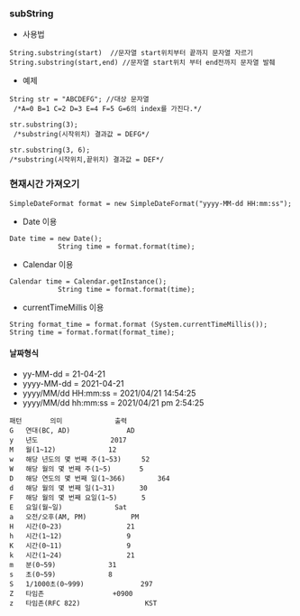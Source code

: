 ### subString
* 사용법 
```
String.substring(start)  //문자열 start위치부터 끝까지 문자열 자르기 
String.substring(start,end) //문자열 start위치 부터 end전까지 문자열 발췌 
```
* 예제
```
String str = "ABCDEFG"; //대상 문자열
 /*A=0 B=1 C=2 D=3 E=4 F=5 G=6의 index를 가진다.*/

str.substring(3);
 /*substring(시작위치) 결과값 = DEFG*/ 

str.substring(3, 6); 
/*substring(시작위치,끝위치) 결과값 = DEF*/
```

### 현재시간 가져오기

```
SimpleDateFormat format = new SimpleDateFormat("yyyy-MM-dd HH:mm:ss");
```
* Date 이용
```
Date time = new Date();
			String time = format.format(time);
```
* Calendar 이용
```
Calendar time = Calendar.getInstance();
			String time = format.format(time);
```
			
* currentTimeMillis 이용
```
String format_time = format.format (System.currentTimeMillis());
String time = format.format(format_time);
```

#### 날짜형식
* yy-MM-dd = 21-04-21
* yyyy-MM-dd = 2021-04-21
* yyyy/MM/dd HH:mm:ss = 2021/04/21 14:54:25
* yyyy/MM/dd hh:mm:ss = 2021/04/21 pm 2:54:25


```
패턴 		 의미				출력
G	연대(BC, AD)				AD
y	년도					2017
M	월(1~12)				12
w	해당 년도의 몇 번째 주(1~53)		52
W	해당 월의 몇 번째 주(1~5)		5
D	해당 연도의 몇 번째 일(1~366)		364
d	해당 월의 몇 번째 일(1~31)		30
F	해당 월의 몇 번째 요일(1~5)		5
E	요일(월~일)				Sat
a	오전/오후(AM, PM)			PM
H	시간(0~23)				21
h	시간(1~12)				9
K	시간(0~11)				9
k	시간(1~24)				21
m	분(0~59)				31
s	초(0~59)				8
S	1/1000초(0~999)				297
Z	타임존					+0900
z	타임존(RFC 822)				KST
```


